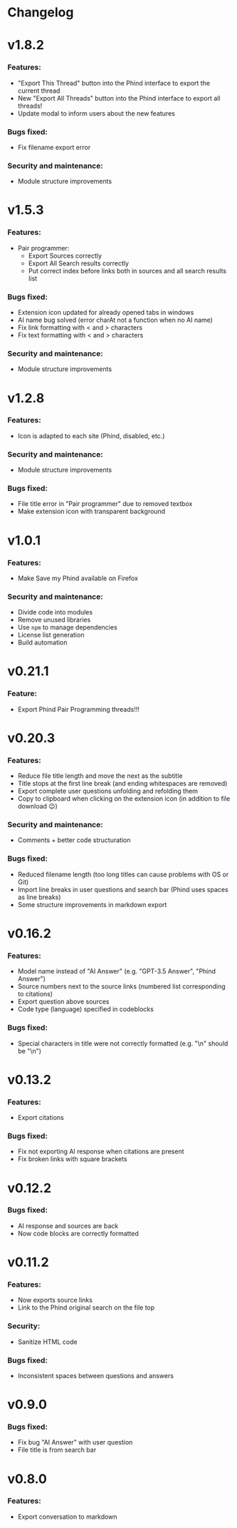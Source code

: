 # Changelog
# v1.8.2
### Features:
- "Export This Thread" button into the Phind interface to export the current thread
- New "Export All Threads" button into the Phind interface to export all threads!
- Update modal to inform users about the new features

### Bugs fixed:
- Fix filename export error

### Security and maintenance:
- Module structure improvements

# v1.5.3
### Features:
- Pair programmer: 
  - Export Sources correctly
  - Export All Search results correctly
  - Put correct index before links both in sources and all search results list

### Bugs fixed:
- Extension icon updated for already opened tabs in windows
- AI name bug solved (error charAt not a function when no AI name)
- Fix link formatting with < and > characters
- Fix text formatting with < and > characters

### Security and maintenance:
- Module structure improvements

# v1.2.8
### Features:
- Icon is adapted to each site (Phind, disabled, etc.)

### Security and maintenance:
- Module structure improvements

### Bugs fixed:
- File title error in "Pair programmer" due to removed textbox
- Make extension icon with transparent background

# v1.0.1
### Features:
- Make Save my Phind available on Firefox

### Security and maintenance:
- Divide code into modules
- Remove unused libraries
- Use `npm` to manage dependencies
- License list generation
- Build automation

# v0.21.1
### Feature:
- Export Phind Pair Programming threads!!!

# v0.20.3
### Features:
- Reduce file title length and move the next as the subtitle
- Title stops at the first line break (and ending whitespaces are removed)
- Export complete user questions unfolding and refolding them
- Copy to clipboard when clicking on the extension icon (in addition to file download 😉)

### Security and maintenance:
- Comments + better code structuration

### Bugs fixed:
- Reduced filename length (too long titles can cause problems with OS or Git)
- Import line breaks in user questions and search bar (Phind uses spaces as line breaks)
- Some structure improvements in markdown export

# v0.16.2
### Features:
- Model name instead of "AI Answer" (e.g. "GPT-3.5 Answer", "Phind Answer")
- Source numbers next to the source links (numbered list corresponding to citations)
- Export question above sources
- Code type (language) specified in codeblocks

### Bugs fixed:
- Special characters in title were not correctly formatted (e.g. "\n" should be "\\n")

# v0.13.2
### Features:
- Export citations

### Bugs fixed:
- Fix not exporting AI response when citations are present
- Fix broken links with square brackets

# v0.12.2
### Bugs fixed:
- AI response and sources are back
- Now code blocks are correctly formatted

# v0.11.2
### Features:
- Now exports source links
- Link to the Phind original search on the file top

### Security:
- Sanitize HTML code

### Bugs fixed:
- Inconsistent spaces between questions and answers

# v0.9.0
### Bugs fixed:
- Fix bug "AI Answer" with user question
- File title is from search bar

# v0.8.0
### Features:
- Export conversation to markdown